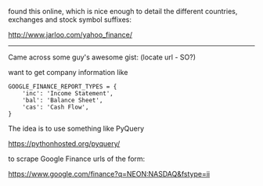 found this online, which is nice enough to detail the different countries, exchanges and stock symbol suffixes:

http://www.jarloo.com/yahoo_finance/

***

Came across some guy's awesome gist: (locate url - SO?)


want to get company information like
```
GOOGLE_FINANCE_REPORT_TYPES = {
    'inc': 'Income Statement',
    'bal': 'Balance Sheet',
    'cas': 'Cash Flow',
}
```

The idea is to use something like PyQuery

https://pythonhosted.org/pyquery/

to scrape Google Finance urls of the form:

https://www.google.com/finance?q=NEON:NASDAQ&fstype=ii



